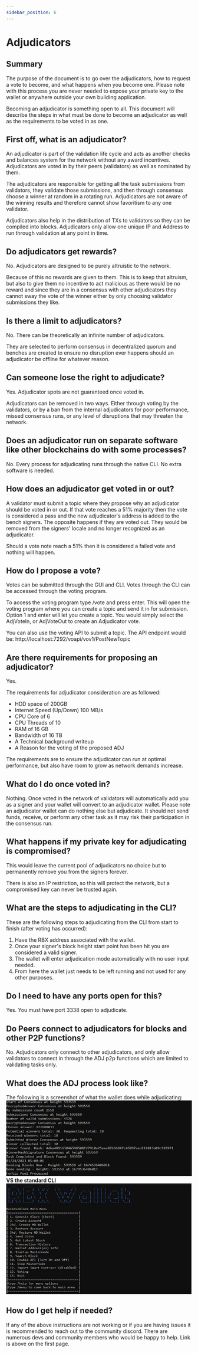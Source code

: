 ```yaml
---
sidebar_position: 6
---
```


# Adjudicators

## Summary

The purpose of the document is to go over the adjudicators, how to request a vote to become, and what happens when you become one. Please note with this process you are never needed to expose your private key to the wallet or anywhere outside your own building application.

Becoming an adjudicator is something open to all. This document will describe the steps in what must be done to become an adjudicator as well as the requirements to be voted in as one.

## First off, what is an adjudicator?

An adjudicator is part of the validation life cycle and acts as another checks and balances system for the network without any award incentives. Adjudicators are voted in by their peers (validators) as well as nominated by them.

The adjudicators are responsible for getting all the task submissions from validators, they validate those submissions, and then through consensus choose a winner at random in a rotating run. Adjudicators are not aware of the winning results and therefore cannot show favoritism to any one validator.

Adjudicators also help in the distribution of TXs to validators so they can be compiled into blocks. Adjudicators only allow one unique IP and Address to run through validation at any point in time.

## Do adjudicators get rewards?

No. Adjudicators are designed to be purely altruistic to the network.

Because of this no rewards are given to them. This is to keep that altruism, but also to give them no incentive to act malicious as there would be no reward and since they are in a consensus with other adjudicators they cannot sway the vote of the winner either by only choosing validator submissions they like.

## Is there a limit to adjudicators?

No. There can be theoretically an infinite number of adjudicators.

They are selected to perform consensus in decentralized quorum and benches are created to ensure no disruption ever happens should an adjudicator be offline for whatever reason.

## Can someone lose the right to adjudicate?

Yes. Adjudicator spots are not guaranteed once voted in.

Adjudicators can be removed in two ways. Either through voting by the validators, or by a ban from the internal adjudicators for poor performance, missed consensus runs, or any level of disruptions that may threaten the network.

## Does an adjudicator run on separate software like other blockchains do with some processes?

No. Every process for adjudicating runs through the native CLI. No extra software is needed.

## How does an adjudicator get voted in or out?

A validator must submit a topic where they propose why an adjudicator should be voted in or out. If that vote reaches a 51% majority then the vote is considered a pass and the new adjudicator's address is added to the bench signers. The opposite happens if they are voted out. They would be removed from the signers' locale and no longer recognized as an adjudicator.

Should a vote note reach a 51% then it is considered a failed vote and nothing will happen.

## How do I propose a vote?

Votes can be submitted through the GUI and CLI. Votes through the CLI can be accessed through the voting program.

To access the voting program type /vote and press enter. This will open the voting program where you can create a topic and send it in for submission. Option 1 and enter will let you create a topic. You would simply select the AdjVoteIn, or AdjVoteOut to create an Adjudicator vote.

You can also use the voting API to submit a topic. The API endpoint would be:
http://localhost:7292/voapi/vov1/PostNewTopic

## Are there requirements for proposing an adjudicator?

Yes.

The requirements for adjudicator consideration are as followed:

- HDD space of 200GB
- Internet Speed (Up/Down) 100 MB/s
- CPU Core of 6
- CPU Threads of 10
- RAM of 16 GB
- Bandwidth of 16 TB
- A Technical background writeup
- A Reason for the voting of the proposed ADJ

The requirements are to ensure the adjudicator can run at optimal performance, but also have room to grow as network demands increase.

## What do I do once voted in?

Nothing. Once voted in the network of validators will automatically add you as a signer and your wallet will convert to an adjudicator wallet. Please note an adjudicator wallet can do nothing else but adjudicate. It should not send funds, receive, or perform any other task as it may risk their participation in the consensus run.

## What happens if my private key for adjudicating is compromised?

This would leave the current pool of adjudicators no choice but to permanently remove you from the signers forever.

There is also an IP restriction, so this will protect the network, but a compromised key can never be trusted again.

## What are the steps to adjudicating in the CLI?

These are the following steps to adjudicating from the CLI from start to finish (after voting has occurred):

1. Have the RBX address associated with the wallet.
2. Once your signer's block height start point has been hit you are considered a valid signer.
3. The wallet will enter adjudication mode automatically with no user input needed.
4. From here the wallet just needs to be left running and not used for any other purposes.

## Do I need to have any ports open for this?

Yes. You must have port 3338 open to adjudicate.

## Do Peers connect to adjudicators for blocks and other P2P functions?

No. Adjudicators only connect to other adjudicators, and only allow validators to connect in through the ADJ p2p functions which are limited to validating tasks only.

## What does the ADJ process look like?

The following is a screenshot of what the wallet does while adjudicating:
![](media/adjudicator-example.png)  
**VS the standard CLI**
![](media/standard-cli-example.png)

## How do I get help if needed?

If any of the above instructions are not working or if you are having issues it is recommended to reach out to the community discord. There are numerous devs and community members who would be happy to help. Link is above on the first page.
